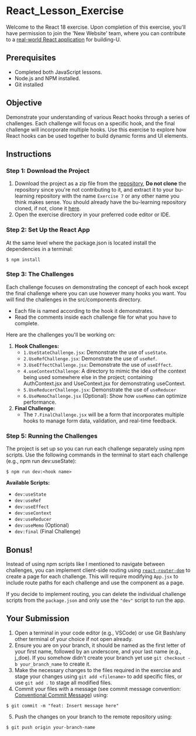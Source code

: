 # React_Lesson_Exercise
Welcome to the React 18 exercise. Upon completion of this exercise, you'll have permission to join the 'New Website' team, where you can contribute to a [real-world React application](https://github.com/buildingu/bu-front) for building-U. 

## Prerequisites
- Completed both JavaScript lessons.
- Node.js and NPM installed.
- Git installed

## Objective
Demonstrate your understanding of various React hooks through a series of challenges. Each challenge will focus on a specific hook, and the final challenge will incorporate multiple hooks. Use this exercise to explore how React hooks can be used together to build dynamic forms and UI elements.

## Instructions
### Step 1: Download the Project
1. Download the project as a zip file from the [repository](https://github.com/buildingu/React_Lesson_Exercise), **Do not clone** the repository since you're not contributing to it, and extract it to your bu-learning repository with the name `Exercise 7` or any other name you think makes sense. You should already have the bu-learning repository cloned, if not, clone it [here](https://github.com/buildingu/bu-learning.git).
2. Open the exercise directory in your preferred code editor or IDE.

### Step 2: Set Up the React App
At the same level where the package.json is located install the dependencies in a terminal:
```
$ npm install
```

### Step 3: The Challenges
Each challenge focuses on demonstrating the concept of each hook except the final challenge where you can use however many hooks you want. You will find the challenges in the src/components directory.
- Each file is named according to the hook it demonstrates.
- Read the comments inside each challenge file for what you have to complete.

Here are the challenges you'll be working on:
1. **Hook Challenges:**
   - `1.UseStateChallenge.jsx`: Demonstrate the use of `useState`.
   - `2.UseRefChallenge.jsx`: Demonstrate the use of `useRef`.
   - `3.UseEffectChallenge.jsx`: Demonstrate the use of `useEffect`.
   - `4.useContextChallenge`: A directory to mimic the idea of the context being used somewhere else in the project; containing AuthContext.jsx and UseContext.jsx for demonstrating useContext.
   - `5.UseReducerChallenge.jsx`: Demonstrate the use of `useReducer`
   - `6.UseMemoChallenge.jsx` (Optional): Show how `useMemo` can optimize performance.
2. **Final Challenge:**
   - The `7.FinalChallenge.jsx` will be a form that incorporates multiple hooks to manage form data, validation, and real-time feedback.

### Step 5: Running the Challenges
The project is set up so you can run each challenge separately using npm scripts. Use the following commands in the terminal to start each challenge (e.g., npm run dev:useState):

```
$ npm run dev:<hook name>
```

**Available Scripts:**
- `dev:useState`
- `dev:useRef`
- `dev:useEffect`
- `dev:useContext`
- `dev:useReducer`
- `dev:useMemo` (Optional)
- `dev:final` (Final Challenge)

## Bonus!
Instead of using npm scripts like I mentioned to navigate between challenges, you can implement client-side routing using [`react-router-dom`](https://reactrouter.com) to create a page for each challenge. This will require modifying `App.jsx` to include route paths for each challenge and use the component as a page.

If you decide to implement routing, you can delete the individual challenge scripts from the `package.json` and only use the `"dev"` script to run the app.

## Your Submission
1. Open a terminal in your code editor (e.g., VSCode) or use Git Bash/any other terminal of your choice if not open already.
2. Ensure you are on your branch, it should be named as the first letter of your first name, followed by an underscore, and your last name (e.g., j_doe). If you somehow didn't create your branch yet use `git checkout -b your_branch_name` to create it.
3. Make the necessary changes to the files required in the exercise and stage your changes using `git add <filename>` to add specific files, or use `git add .` to stage all modified files.
4. Commit your files with a message (see commit message convention: [Conventional Commit Message](https://gist.github.com/qoomon/5dfcdf8eec66a051ecd85625518cfd13)) using:
```
$ git commit -m "feat: Insert message here"
```
5. Push the changes on your branch to the remote repository using:
```
$ git push origin your-branch-name
```
